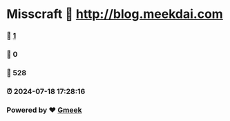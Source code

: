 # Misscraft :link: http://blog.meekdai.com 
### :page_facing_up: [1](http://blog.meekdai.com/tag.html) 
### :speech_balloon: 0 
### :hibiscus: 528 
### :alarm_clock: 2024-07-18 17:28:16 
### Powered by :heart: [Gmeek](https://github.com/Meekdai/Gmeek)
